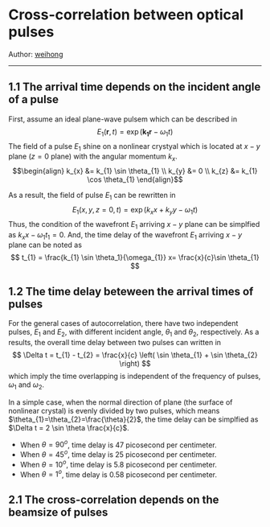 # Cross-correlation between optical pulses
Author: [weihong](https://github.com/Wei-Hong0211)
- - -
## 1.1 The arrival time depends on the incident angle of a pulse
First, assume an ideal plane-wave pulsem which can be described in
$$
    E_{1}\left(\mathbf{r},t\right) = \exp\left(\mathbf{k_{1} r} - \omega_1 t \right)
$$
The field of a pulse $E_{1}$ shine on a nonlinear crystyal which is located at $x-y$ plane ($z = 0$ plane) with the angular momentum $k_{x}$.
$$\begin{align} k_{x} &= k_{1} \sin \theta_{1}
\\
k_{y} &= 0
\\
k_{z} &= k_{1} \cos \theta_{1} 
\end{align}$$

As a result, the field of pulse $E_{1}$ can be rewritten in
$$
    E_{1}\left(x, y, z=0, t \right) = \exp \left(k_{x} x + k_{y} y - \omega_{1} t \right)
$$
Thus, the condition of the wavefront $E_{1}$ arriving $x-y$ plane can be simplfied as $k_{x} x - \omega_1 t_{1} =0$. And, the time delay of the wavefront $E_{1}$ arriving $x-y$ plane can be noted as
$$
t_{1} = \frac{k_{1} \sin \theta_1}{\omega_{1}} x= \frac{x}{c}\sin \theta_{1}
$$

## 1.2 The time delay beteween the arrival times of pulses
For the general cases of autocorrelation, there have two independent pulses, $E_{1}$ and $E_{2}$, with different incident angle, $\theta_{1}$ and $\theta_{2}$, respectively. As a results, the overall time delay between two pulses can written in
$$
\Delta t = t_{1} - t_{2} = \frac{x}{c} \left( \sin \theta_{1} + \sin \theta_{2} \right)
$$
which imply the time overlapping is independent of the frequency of pulses, $\omega_{1}$ and $\omega_{2}$. 

In a simple case, when the normal direction of plane (the surface of nonlinear crystal) is evenly divided by two pulses, which means $\theta_{1}=\theta_{2}=\frac{\theta}{2}$, the time delay can be simplfied as $\Delta t = 2 \sin \theta \frac{x}{c}$. 

- When $\theta = 90^o$, time delay is 47 picosecond per centimeter. 
- When $\theta = 45^o$, time delay is 25 picosecond per centimeter. 
- When $\theta = 10^o$, time delay is 5.8 picosecond per centimeter. 
- When $\theta = 1^o$, time delay is 0.58 picosecond per centimeter. 

## 2.1 The cross-correlation depends on the beamsize of pulses
